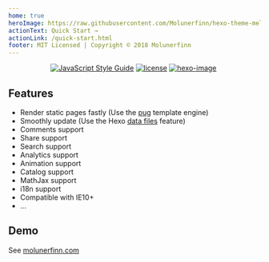 ```yaml
---
home: true
heroImage: https://raw.githubusercontent.com/Molunerfinn/hexo-theme-melody-doc/master/docs/imgs/logo.png
actionText: Quick Start →
actionLink: /quick-start.html
footer: MIT Licensed | Copyright © 2018 Molunerfinn
---
```


<p align="center">
  <a href="https://standardjs.com"><img alt="JavaScript Style Guide" src="https://img.shields.io/badge/code_style-standard-brightgreen.svg?style=flat-square"></a>
  <a href=""><img alt="license" src="https://img.shields.io/github/license/mashape/apistatus.svg?style=flat-square"></a>
  <a href="https://hexo.io"><img alt="hexo-image" src="https://img.shields.io/badge/hexo-%3E%3D3.0-blue.svg?style=flat-square"></a>
  <a href="https://github.com/Molunerfinn/hexo-theme-melody/releases/latest">
    <img src="https://img.shields.io/github/release/Molunerfinn/hexo-theme-melody.svg?style=flat-square" alt="">
  </a>
</p>

## Features

* Render static pages fastly (Use the [pug](https://github.com/pugjs/pug) template engine)
* Smoothly update (Use the Hexo [data files](https://hexo.io/docs/data-files.html) feature)
* Comments support
* Share support
* Search support
* Analytics support
* Animation support
* Catalog support
* MathJax support
* i18n support
* Compatible with IE10+
* ...

## Demo

See [molunerfinn.com](https://molunerfinn.com)
